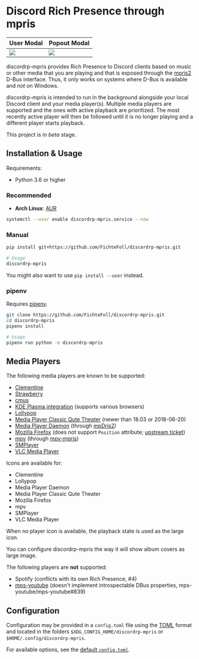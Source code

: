 # Discord Rich Presence through mpris

| User Modal          | Popout Modal          |
|---------------------|-----------------------|
| ![][img-user-modal] | ![][img-popout-modal] |

discordrp-mpris provides Rich Presence to Discord clients
based on music or other media that you are playing
and that is exposed through the [mpris2][] D-Bus interface.
Thus, it only works on systems where D-Bus is available
and *not* on Windows.

discordrp-mpris is intended to run in the background
alongside your local Discord client
and your media player(s).
Multiple media players are supported
and the ones with active playback are prioritized.
The most recently active player will then be followed
until it is no longer playing
and a different player starts playback.

This project is in *beta* stage.


## Installation & Usage

Requirements:

- Python 3.6 or higher

### Recommended

- **Arch Linux**: [AUR](https://aur.archlinux.org/packages/discordrp-mpris-git/)

```sh
systemctl --user enable discordrp-mpris.service --now
```

### Manual

```sh
pip install git+https://github.com/FichteFoll/discordrp-mpris.git

# Usage
discordrp-mpris
```

You might also want to use `pip install --user` instead.

### pipenv

Requires [pipenv][].

```sh
git clone https://github.com/FichteFoll/discordrp-mpris.git
cd discordrp-mpris
pipenv install

# Usage
pipenv run python -m discordrp-mpris
```


## Media Players

The following media players are known to be supported:

- [Clementine][]
- [Strawberry][]
- [cmus][]
- [KDE Plasma integration][plasma-integration] (supports various browsers)
- [Lollypop][]
- [Media Player Classic Qute Theater][mpc-qt] (newer than 18.03 or 2018-06-20)
- [Media Player Daemon][mpd] (through [mpDris2][])
- [Mozilla Firefox][]
  (does not support `Position` attribute; [upstream ticket][firefox-bug])
- [mpv][] (through [mpv-mpris][])
- [SMPlayer][]
- [VLC Media Player][vlc]

Icons are available for:

- Clementine
- Lollypop
- Media Player Daemon
- Media Player Classic Qute Theater
- Mozilla Firefox
- mpv
- SMPlayer
- VLC Media Player

When no player icon is available,
the playback state is used as the large icon.

You can configure discordrp-mpris the way it will show album covers as large image.

The following players are **not** supported:

- Spotify
  (conflicts with its own Rich Presence, #4)
- [mps-youtube][]
  (doesn't implement introspectable DBus properties,
  mps-youtube/mps-youtube#839)


## Configuration

Configuration may be provided in a `config.toml` file
using the [TOML][] format
and located in the folders `$XDG_CONFIG_HOME/discordrp-mpris`
or `$HOME/.config/discordrp-mpris`.

For available options, see the [default `config.toml`][default-config].


<!-- Resources -->

[img-user-modal]: https://user-images.githubusercontent.com/931051/39368449-e0da4afa-4a39-11e8-8909-2d3b2383ad9f.png
[img-popout-modal]: https://user-images.githubusercontent.com/931051/39368450-e0fb03da-4a39-11e8-8fc3-d6910f097243.png

<!-- Links -->

[mpris2]: https://specifications.freedesktop.org/mpris-spec/2.2/
[pipenv]: https://docs.pipenv.org/
[Clementine]: https://www.clementine-player.org/
[Strawberry]: https://www.strawberrymusicplayer.org/
[cmus]: https://cmus.github.io/
[plasma-integration]: https://community.kde.org/Plasma/Browser_Integration
[Lollypop]: https://wiki.gnome.org/Apps/Lollypop
[mpc-qt]: https://github.com/cmdrkotori/mpc-qt
[mpd]: https://musicpd.org/
[mpDris2]: https://github.com/eonpatapon/mpDris2
[mpv]: https://mpv.io/
[mpv-mpris]: https://github.com/hoyon/mpv-mpris
[vlc]: https://www.videolan.org/vlc/
[mps-youtube]: https://github.com/mps-youtube/mps-youtube
[SMPlayer]: https://www.smplayer.info/
[TOML]: https://github.com/toml-lang/toml
[default-config]: discordrp_mpris/config/config.toml
[firefox-bug]: https://bugzilla.mozilla.org/show_bug.cgi?id=1659199
[Mozilla Firefox]: https://www.mozilla.org/en-US/firefox/new/
